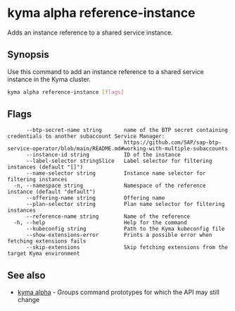 # kyma alpha reference-instance

Adds an instance reference to a shared service instance.

## Synopsis

Use this command to add an instance reference to a shared service instance in the Kyma cluster.

```bash
kyma alpha reference-instance [flags]
```

## Flags

```text
      --btp-secret-name string       name of the BTP secret containing credentials to another subaccount Service Manager:
                                     https://github.com/SAP/sap-btp-service-operator/blob/main/README.md#working-with-multiple-subaccounts
      --instance-id string           ID of the instance
      --label-selector stringSlice   Label selector for filtering instances (default "[]")
      --name-selector string         Instance name selector for filtering instances
  -n, --namespace string             Namespace of the reference instance (default "default")
      --offering-name string         Offering name
      --plan-selector string         Plan name selector for filtering instances
      --reference-name string        Name of the reference
  -h, --help                         Help for the command
      --kubeconfig string            Path to the Kyma kubeconfig file
      --show-extensions-error        Prints a possible error when fetching extensions fails
      --skip-extensions              Skip fetching extensions from the target Kyma environment
```

## See also

* [kyma alpha](kyma_alpha.md) - Groups command prototypes for which the API may still change
